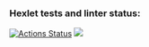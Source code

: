### Hexlet tests and linter status:
[![Actions Status](https://github.com/KholopovAS/python-project-49/actions/workflows/hexlet-check.yml/badge.svg)](https://github.com/KholopovAS/python-project-49/actions)
<a href="https://codeclimate.com/github/KholopovAS/python-project-49/maintainability"><img src="https://api.codeclimate.com/v1/badges/7b432140a829b2811c9a/maintainability" /></a>
